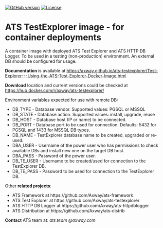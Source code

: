 [![GitHub version](https://badge.fury.io/gh/Axway%2Fats-testexplorer-docker.svg)](https://badge.fury.io/gh/Axway%2Fats-testexplorer-docker)
[![License](https://img.shields.io/badge/License-Apache%202.0-blue.svg)](https://opensource.org/licenses/Apache-2.0)
# ATS TestExplorer image - for container deployments
A container image with deployed ATS Test Explorer and ATS HTTP DB Logger. 
To be used in a testing (non-production) environment. An external DB should be configured for usage.

**Documentation** is available at https://axway.github.io/ats-testexplorer/Test-Explorer---Using-the-ATS-Test-Explorer-Docker-Image.html 

**Download** location and current versions could be checked at https://hub.docker.com/r/axway/ats-testexplorer/


Environment variables expected for use with remote DB:
- DB_TYPE - Database vendor. Supported values: PGSQL or MSSQL
- DB_STATE - Database action. Supported values: install, upgrade, reuse
- DB_HOST - Database host (IP or name) to be connected.
- DB_PORT - Database port to be used for connection. Defaults: 5432 for PGSQL and 1433 for MSSQL DB types. 
- DB_NAME - TestExplorer database name to be created, upgraded or re-used.
- DBA_USER - Username of the power user who has permissions to check available DBs and install new one on the target DB host.
- DBA_PASS - Password of the power user.
- DB_TE_USER - Username to be created/used for connection to the TestExplorer DB.
- DB_TE_PASS - Password to be used for connection to the TestExplorer DB.


Other **related projects**:
<ul>
  <li>ATS Framework at https://github.com/Axway/ats-framework</li>
  <li>ATS Test Explorer at https://github.com/Axway/ats-testexplorer</li>
  <li>ATS HTTP DB Logger at https://github.com/Axway/ats-httpdblogger</li>
  <li>ATS Distribution at https://github.com/Axway/ats-distrib</li>
</ul>

**Contact** ATS team at: _ats.team_  _@axway.com_


